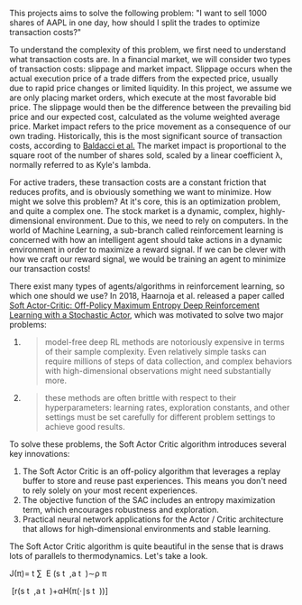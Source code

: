This projects aims to solve the following problem: "I want to sell 1000 shares of AAPL in one day, how should I split the trades to optimize transaction costs?" 

To understand the complexity of this problem, we first need to understand what transaction costs are. In a financial market, we will consider two types of transaction costs: slippage and market impact. 
Slippage occurs when the actual execution price of a trade differs from the expected price, usually due to rapid price changes or limited liquidity. In this project, we assume we are only placing market
orders, which execute at the most favorable bid price. The slippage would then be the difference between the prevailing bid price and our expected cost, calculated as the volume weighted average price.
Market impact refers to the price movement as a consequence of our own trading. Historically, this is the most significant source of transaction costs, according to [Baldacci et al.](https://arxiv.org/abs/2110.03810)
The market impact is proportional to the square root of the number of shares sold, scaled by a linear coefficient λ, normally referred to as Kyle's lambda.

For active traders, these transaction costs are a constant friction that reduces profits, and is obviously something we want to minimize. How might we solve this problem? At it's core, this is an
optimization problem, and quite a complex one. The stock market is a dynamic, complex, highly-dimensional environment. Due to this, we need to rely on computers. In the world of Machine Learning, a sub-branch called 
reinforcement learning is concerned with how an intelligent agent should take actions in a dynamic environment in order to maximize a reward signal. If we can be clever with how we craft our reward signal, we would 
be training an agent to minimize our transaction costs!

There exist many types of agents/algorithms in reinforcement learning, so which one should we use? In 2018, Haarnoja et al. released a paper called [Soft Actor-Critic: Off-Policy Maximum Entropy Deep Reinforcement
Learning with a Stochastic Actor](https://arxiv.org/abs/1801.01290), which was motivated to solve two major problems:
1. > model-free deep RL methods are notoriously expensive in terms of their sample complexity. Even relatively simple tasks can require millions of steps of data collection, and complex behaviors with high-dimensional
observations might need substantially more.
2. > these methods are often brittle with respect to their hyperparameters: learning rates, exploration constants, and other settings must be set carefully for different problem settings to achieve good results.

To solve these problems, the Soft Actor Critic algorithm introduces several key innovations:
1. The Soft Actor Critic is an off-policy algorithm that leverages a replay buffer to store and reuse past experiences. This means you don't need to rely solely on your most recent experiences.
2. The objective function of the SAC includes an entropy maximization term, which encourages robustness and exploration.
3. Practical neural network applications for the Actor / Critic architecture that allows for high-dimensional environments and stable learning.

The Soft Actor Critic algorithm is quite beautiful in the sense that is draws lots of parallels to thermodynamics. Let's take a look.

J(π)= 
t
∑
​
 E 
(s 
t
​
 ,a 
t
​
 )∼ρ 
π
​
 
​
 [r(s 
t
​
 ,a 
t
​
 )+αH(π(⋅∣s 
t
​
 ))]
